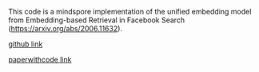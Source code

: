 This code is a mindspore implementation of the unified embedding model from Embedding-based Retrieval in Facebook Search (https://arxiv.org/abs/2006.11632).

[github link](https://github.com/liyinxiao/UnifiedEmbeddingModel)

[paperwithcode link](https://paperswithcode.com/paper/embedding-based-retrieval-in-facebook-search)